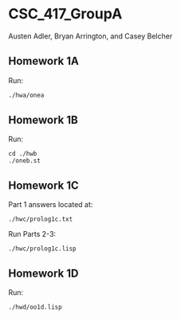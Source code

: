 # CSC_417_GroupA
Austen Adler, Bryan Arrington, and Casey Belcher

## Homework 1A
Run:
```bash
./hwa/onea
```

## Homework 1B
 
Run: 
```
cd ./hwb
./oneb.st
```

## Homework 1C 
Part 1 answers located at: 
```
./hwc/prolog1c.txt
```
Run Parts 2-3: 
```
./hwc/prolog1c.lisp
```

## Homework 1D
Run: 
```
./hwd/oo1d.lisp
```
